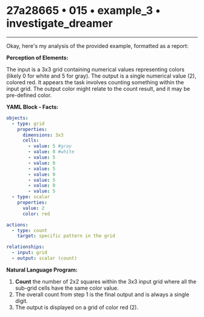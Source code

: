 # 27a28665 • 015 • example_3 • investigate_dreamer

---
Okay, here's my analysis of the provided example, formatted as a report:

**Perception of Elements:**

The input is a 3x3 grid containing numerical values representing colors (likely 0 for white and 5 for gray). The output is a single numerical value (2), colored red. It appears the task involves counting something within the input grid. The output color might relate to the count result, and it may be pre-defined color.

**YAML Block - Facts:**



```yaml
objects:
  - type: grid
    properties:
      dimensions: 3x3
      cells:
        - value: 5 #gray
        - value: 0 #white
        - value: 5
        - value: 0
        - value: 5
        - value: 0
        - value: 5
        - value: 0
        - value: 5
  - type: scalar
    properties:
      value: 2
      color: red

actions:
  - type: count
    target: specific pattern in the grid

relationships:
  - input: grid
  - output: scalar (count)
```



**Natural Language Program:**

1.  **Count** the number of 2x2 squares within the 3x3 input grid where all the sub-grid cells have the same color value.
2.  The overall count from step 1 is the final output and is always a single digit.
3.  The output is displayed on a grid of color red (2).

